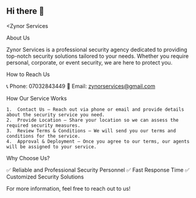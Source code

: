## Hi there 👋

<Zynor Services

About Us

Zynor Services is a professional security agency dedicated to providing top-notch security solutions tailored to your needs. Whether you require personal, corporate, or event security, we are here to protect you.

How to Reach Us

📞 Phone: 07032843449
📧 Email: zynorservices@gmail.com

How Our Service Works

	1.	Contact Us – Reach out via phone or email and provide details about the security service you need.
	2.	Provide Location – Share your location so we can assess the required security measures.
	3.	Review Terms & Conditions – We will send you our terms and conditions for the service.
	4.	Approval & Deployment – Once you agree to our terms, our agents will be assigned to your service.

Why Choose Us?

✅ Reliable and Professional Security Personnel
✅ Fast Response Time
✅ Customized Security Solutions

For more information, feel free to reach out to us!
